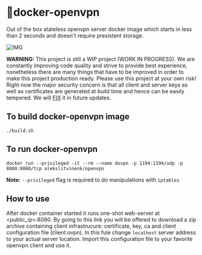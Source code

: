 # 🔐docker-openvpn
Out of the box stateless openvpn server docker image which starts in less than 2 seconds and doesn't require presistent storage.

![IMG](https://alekslitvinenk.github.io/docker-openvpn/assets/img/beta.png)

**WARNING:** This project is still a WIP project (WORK IN PROGRESS). We are constantly improving code quality and strive to provide best experience, nonetheless there are many things that have to be improved in order to make this project production ready. Please use this project at your own risk! Right now the major security concern is that all client and server keys as well as certificates are generated at build time and hence can be easily tempered. We will [FIX](https://github.com/alekslitvinenk/docker-openvpn/issues/2) it in future updates.

## To build docker-openvpn image
`./build.sh`

## To run docker-openvpn
`docker run --privileged -it --rm --name dovpn -p 1194:1194/udp -p 8080:8080/tcp alekslitvinenk/openvpn`<br>

**Note:** `--privileged` flag is required to do manipulations with `iptables`

## How to use
After docker container started it runs one-shot web-server at <public_ip>:8080. By going to this link you will be offered to download a zip archive containing client infrastrucure: certificate, key, ca and client configuration file (client.ovpn). In this fule change `localhost` server address to your actual server location. Import this configuration file to your favorite openvpn client and use it.
